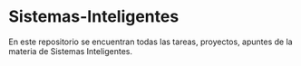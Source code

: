 # Sistemas-Inteligentes
En este repositorio se encuentran todas las tareas, proyectos, apuntes de la materia de Sistemas Inteligentes.
